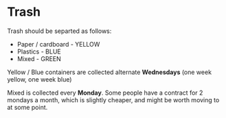 # Trash

Trash should be separted as follows:

* Paper / cardboard - YELLOW 
* Plastics - BLUE
* Mixed - GREEN

Yellow / Blue containers are collected alternate **Wednesdays** (one week yellow, one week blue)

Mixed is collected every **Monday**.  Some people have a contract for 2 mondays a month, which is slightly cheaper, and might be worth moving to at some point.